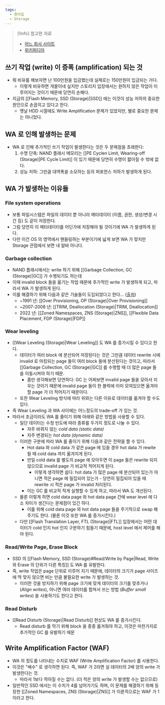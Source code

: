 ```yaml
---
tags:
  - 용어집
  - Storage
---
```

> [!info] 참고한 자료
> - [어느 회사 사이트](https://www.tuxera.com/blog/what-is-write-amplification-why-is-it-bad-what-causes-it/)
> - [위키피디아](https://en.wikipedia.org/wiki/Write_amplification)

## 쓰기 작업 (write) 이 증폭 (amplification) 되는 것

- 뭐 비유를 해보자면 난 100만원을 입금했는데 실제로는 150만원이 입금되는 거다.
	- 이렇게 비유하면 개꿀이네 싶지만 스토리지 입장에서는 원하지 않은 작업이 이루어지는 것이기 때문에 당연히 손해다.
- 지금의 [[Flash Memory, SSD (Storage)|SSD]] 에는 이것이 성능 저하의 중요한 원인으로 손꼽히고 있다고 한다.
	- 옛날 HDD 시절에도 Write Amplification 문제가 있었지만, 별로 중요한 문제는 아니었다.

## WA 로 인해 발생하는 문제

- WA 로 인해 추가적인 쓰기 작업이 발생한다는 것은 두 문제점을 초래한다:
	1. 수명 단축: NAND 플래시 메모리는 [[PE Cyclen Limit, Wearing-off (Storage)|PE Cycle Limit]] 이 있기 때문에 당연히 수명이 짧아질 수 밖에 없다.
	2. 성능 저하: 그만큼 대역폭을 소모하는 등의 퍼포먼스 저하가 발생하게 된다.

## WA 가 발생하는 이유들

### File system operations

- 보통 파일시스템은 파일의 데이터 뿐 아니라 메타데이터 (이름, 권한, 생성/변경 시간 등) 도 같이 저장한다.
- 그럼 당연히 이 메타데이터를 어딘가에 저장해야 될 것이기에 WA 가 발생하게 된다.
- 다만 이건 OS 의 영역에서 핸들링하는 부분이기에 넓게 보면 WA 가 맞지만 Storage 관점에서 보면 내 알바 아니다.

### Garbage collection

- NAND 플래시에서는 write 하기 위해 [[Garbage Collection, GC (Storage)|GC]] 가 수행되기도 하는데
- 이때 invalid block 들을 옮기는 작업 때문에 추가적인 write 가 발생하게 되고, 따라서 WA 가 발생하게 된다.
- 이를 해결하기 위해 다음과 같은 기술들이 도입되었다고 한다... ([출처](https://nvmexpress.org/wp-content/uploads/Hyperscale-Innovation-Flexible-Data-Placement-Mode-FDP.pdf))
	- ~1991 년: [[Over Provisioning, OP (Storage)|Over Provisioning]]
	- ~2007-2008 년: [[TRIM, Deallocation (Storage)|TRIM, Deallocation]]
	- 2022 년: [[Zoned Namespaces, ZNS (Storage)|ZNS]], [[Flexible Data Placement, FDP (Storage)|FDP]]

### Wear leveling

- [[Wear Leveling (Storage)|Wear Leveling]] 도 WA 를 증가시킬 수 있다고 한다.
	- 데이터가 여러 block 에 분산되어 저장된다는 것은 그만큼 데이터 rewrite 시에 invalid 로 마킹되는 page 들이 여러 block 들에 분산된다는 것이고, 따라서 [[Garbage Collection, GC (Storage)|GC]] 를 수행할 때 더 많은 page 들을 이동시켜야 하기 때문.
		- 좀만 생각해보면 당연하다: GC 는 어찌보면 invalid page 들을 모아서 지우는 것이기 때문에 invalid page 들이 한 블럭에 이미 모여있으면 옮겨야 할 page 가 더 적어지기 때문이다.
	- 또한 Wear Leveling 방식에 따라 위와는 다른 이유로 데이터를 옮겨야 할 수도 있다.
- 즉 Wear Leveling 과 WA 사이에는 어느정도의 trade-off 가 있는 것.
- 따라서 조금이라도 WA 를 줄이기 위해 아래와 같은 방법을 사용할 수 있다.
	- 일단 데이터는 수정 빈도에 따라 종류를 두가지 정도로 나눌 수 있다.
		- 자주 바뀌지 않는 *cold data (static data)*
		- 자주 변경되는 *hot data (dynamic data)*
	- 이러한 구분에 따라 WA 를 줄이기 위해 다음과 같은 전략을 짤 수 있다.
		- Hot data 와 cold data 가 같은 page 에 있을 경우 hot data 가 rewite 될 때 cold data 까지 옮겨지게 된다.
		- 만일 cold data 를 별도의 page 에 모아두면 이 page 들은 rewrite 되지 않으므로 invalid page 가 비교적 적어지게 된다.
			- 이렇게 생각하면 쉽다: hot data 가 많은 page 에 분산되어 있는가 아니면 적은 page 에 밀집되어 있는가 - 당연히 밀집되어 있을 때 rewrite 시 적은 page 가 invalid 처리된다.
		- 이는 GC 를 비교적 적게 실행할 수 있게 하고, 따라서 WA 도 개선된다.
	- 물론 이렇게 하면 cold data page 와 hot data page 간에 wear level 에 다소 차이가 생긴다는 문제점이 있긴 하다.
		- 이를 위해 cold data page 와 hot data page 들을 주기적으로 swap 해주기도 한다. (물론 이것 또한 WA 를 증가시킨다.)
	- 다만 [[Flash Translation Layer, FTL (Storage)|FTL]] 입장에서는 어떤 데이터가 cold 인지 hot 인지 구분하기 힘들기 때문에, host level 에서 제어를 해야 된다.

### Read/Write Page, Erase Block

- SSD 의 [[Flash Memory, SSD (Storage)#Read/Write by Page|Read, Write 와 Erase 의 단위가 다른 특징]] 도 WA 를 유발한다.
- 즉, write 작업은 page 단위로 이루어 지기 때문에, 데이터의 크기가 page 사이즈에 딱 맞지 않으면 비는 만큼 불필요한 write 가 발생하는 것.
	- 이러한 것을 방지하기 위해 page 크기에 맞게 데이터의 크기를 맞추거나 (*Align writes*), 아니면 여러 데이터를 합쳐서 쓰는 방법 (*Buffer small writes*) 을 사용하기도 한다고 한다.

### Read Disturb

- [[Read Disturb (Storage)|Read Disturb]] 현상도 WA 를 증가시킨다.
	- Read disturb 를 막기 위해 block 을 종종 옮겨줘야 하고, 이것은 마찬가지로 추가적인 GC 를 유발하기 때문

## Write Amplification Factor (WAF)

- WA 의 정도를 나타내는 수치로 WAF (Write Amplification Factor) 를 사용한다.
- 이것은 "배수" 로 생각하면 된다. 즉, WAF 가 2라면 실 데이터의 2배 양의 write 가 발생한다는 것.
	- 따라서 1보다 작아질 수는 없다. (더 적은 양의 write 가 발생할 수는 없으므로)
- 일반적인 SSD 에서는 이 수치가 4를 넘어가기도 하며, 이 문제를 해결하기 위해 등장한 [[Zoned Namespaces, ZNS (Storage)|ZNS]] 가 이론적으로는 WAF 가 1이라고 한다.